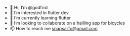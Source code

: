 - 👋 Hi, I’m @godfrrd
- 👀 I’m interested in flutter dev
- 🌱 I’m currently learning flutter
- 💞️ I’m looking to collaborate on a hailling app for bicycles
- 📫 How to reach me snapsarfo@gmail.com

<!---
godfrrd/godfrrd is a ✨ special ✨ repository because its `README.md` (this file) appears on your GitHub profile.
You can click the Preview link to take a look at your changes.
--->
